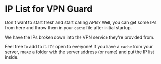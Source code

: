 # IP List for VPN Guard

Don't want to start fresh and start calling APIs? Well, you can get some IPs from here and throw them in your `cache` file after initial startup.

We have the IPs broken down into the VPN service they're provided from.

Feel free to add to it. It's open to everyone! If you have a `cache` from your server, make a folder with the server address (or name) and put the IP list inside.
